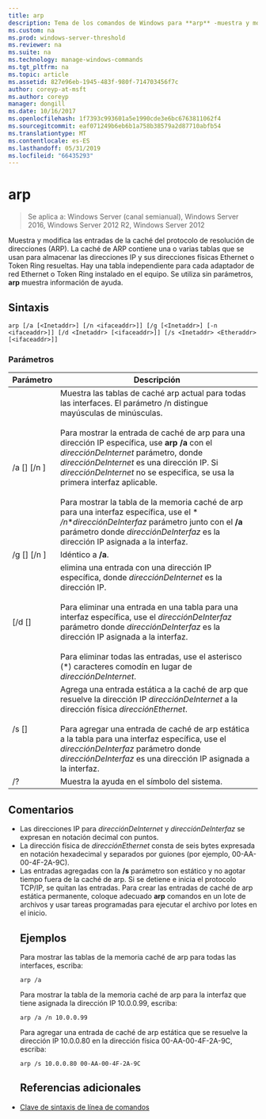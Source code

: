 ```yaml
---
title: arp
description: Tema de los comandos de Windows para **arp** -muestra y modifica las entradas de la caché de protocolo de resolución (de direcciones arp) dirección utilizada para almacenar las direcciones IP y sus direcciones físicas resueltos.
ms.custom: na
ms.prod: windows-server-threshold
ms.reviewer: na
ms.suite: na
ms.technology: manage-windows-commands
ms.tgt_pltfrm: na
ms.topic: article
ms.assetid: 827e96eb-1945-483f-980f-714703456f7c
author: coreyp-at-msft
ms.author: coreyp
manager: dongill
ms.date: 10/16/2017
ms.openlocfilehash: 1f7393c993601a5e1990cde3e6bc6763811062f4
ms.sourcegitcommit: eaf071249b6eb6b1a758b38579a2d87710abfb54
ms.translationtype: MT
ms.contentlocale: es-ES
ms.lasthandoff: 05/31/2019
ms.locfileid: "66435293"
---
```

# <a name="arp"></a>arp

>Se aplica a: Windows Server (canal semianual), Windows Server 2016, Windows Server 2012 R2, Windows Server 2012

Muestra y modifica las entradas de la caché del protocolo de resolución de direcciones (ARP). La caché de ARP contiene una o varias tablas que se usan para almacenar las direcciones IP y sus direcciones físicas Ethernet o Token Ring resueltas. Hay una tabla independiente para cada adaptador de red Ethernet o Token Ring instalado en el equipo. Se utiliza sin parámetros, **arp** muestra información de ayuda.
## <a name="syntax"></a>Sintaxis
```
arp [/a [<Inetaddr>] [/n <ifaceaddr>]] [/g [<Inetaddr>] [-n <ifaceaddr>]] [/d <Inetaddr> [<ifaceaddr>]] [/s <Inetaddr> <Etheraddr> [<ifaceaddr>]]
```
### <a name="parameters"></a>Parámetros

|                Parámetro                |                                                                                                                                                                                                                                                               Descripción                                                                                                                                                                                                                                                               |
|-----------------------------------------|-----------------------------------------------------------------------------------------------------------------------------------------------------------------------------------------------------------------------------------------------------------------------------------------------------------------------------------------------------------------------------------------------------------------------------------------------------------------------------------------------------------------------------------------|
|    /a [<Inetaddr>] [/n <ifaceaddr>]     | Muestra las tablas de caché arp actual para todas las interfaces. El parámetro /n distingue mayúsculas de minúsculas.<br /><br />Para mostrar la entrada de caché de arp para una dirección IP específica, use **arp /a** con el *direcciónDeInternet* parámetro, donde *direcciónDeInternet* es una dirección IP. Si *direcciónDeInternet* no se especifica, se usa la primera interfaz aplicable.<br /><br />Para mostrar la tabla de la memoria caché de arp para una interfaz específica, use el * */n***direcciónDeInterfaz* parámetro junto con el **/a** parámetro donde *direcciónDeInterfaz* es la dirección IP asignada a la interfaz. |
|    /g [<Inetaddr>] [/n <ifaceaddr>]     |                                                                                                                                                                                                                                                          Idéntico a **/a**.                                                                                                                                                                                                                                                           |
|      [/d <Inetaddr> [<ifaceaddr>]       |                                                                                           elimina una entrada con una dirección IP específica, donde *direcciónDeInternet* es la dirección IP.<br /><br />Para eliminar una entrada en una tabla para una interfaz específica, use el *direcciónDeInterfaz* parámetro donde *direcciónDeInterfaz* es la dirección IP asignada a la interfaz.<br /><br />Para eliminar todas las entradas, use el asterisco (\*) caracteres comodín en lugar de *direcciónDeInternet*.                                                                                           |
| /s <Inetaddr> <Etheraddr> [<ifaceaddr>] |                                                                                                                     Agrega una entrada estática a la caché de arp que resuelve la dirección IP *direcciónDeInternet* a la dirección física *direcciónEthernet*.<br /><br />Para agregar una entrada de caché de arp estática a la tabla para una interfaz específica, use el *direcciónDeInterfaz* parámetro donde *direcciónDeInterfaz* es una dirección IP asignada a la interfaz.                                                                                                                     |
|                   /?                    |                                                                                                                                                                                                                                                  Muestra la ayuda en el símbolo del sistema.                                                                                                                                                                                                                                                   |

## <a name="remarks"></a>Comentarios
- Las direcciones IP para *direcciónDeInternet* y *direcciónDeInterfaz* se expresan en notación decimal con puntos.
- La dirección física de *direcciónEthernet* consta de seis bytes expresada en notación hexadecimal y separados por guiones (por ejemplo, 00-AA-00-4F-2A-9C).
- Las entradas agregadas con la **/s** parámetro son estático y no agotar tiempo fuera de la caché de arp. Si se detiene e inicia el protocolo TCP/IP, se quitan las entradas. Para crear las entradas de caché de arp estática permanente, coloque adecuado **arp** comandos en un lote de archivos y usar tareas programadas para ejecutar el archivo por lotes en el inicio.
  ## <a name="BKMK_Examples"></a>Ejemplos
  Para mostrar las tablas de la memoria caché de arp para todas las interfaces, escriba:
  ```
  arp /a
  ```
  Para mostrar la tabla de la memoria caché de arp para la interfaz que tiene asignada la dirección IP 10.0.0.99, escriba:
  ```
  arp /a /n 10.0.0.99
  ```
  Para agregar una entrada de caché de arp estática que se resuelve la dirección IP 10.0.0.80 en la dirección física 00-AA-00-4F-2A-9C, escriba:
  ```
  arp /s 10.0.0.80 00-AA-00-4F-2A-9C 
  ```
  ## <a name="additional-references"></a>Referencias adicionales
- [Clave de sintaxis de línea de comandos](command-line-syntax-key.md)
